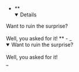 - ** <details open>
<summary>Want to ruin the surprise?</summary>
<br>
Well, you asked for it!
</details> **
- _ <details open>
<summary>Want to ruin the surprise?</summary>
<br>
Well, you asked for it!
</details> _
